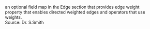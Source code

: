 an optional field map in the Edge section that provides edge weight property that enables directed weighted edges and operators that use weights.  
Source: Dr. S.Smith